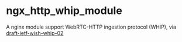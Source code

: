 # ngx_http_whip_module
A nginx module support WebRTC-HTTP ingestion protocol (WHIP), via [draft-ietf-wish-whip-02](https://www.ietf.org/id/draft-ietf-wish-whip-02.html)
